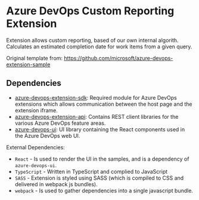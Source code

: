 # Azure DevOps Custom Reporting Extension
Extension allows custom reporting, based of our own internal algorith. Calculates an estimated completion date for work items from a given query.

Original template from:
https://github.com/microsoft/azure-devops-extension-sample

## Dependencies

- [azure-devops-extension-sdk](https://github.com/Microsoft/azure-devops-extension-sdk): Required module for Azure DevOps extensions which allows communication between the host page and the extension iframe.
- [azure-devops-extension-api](https://github.com/Microsoft/azure-devops-extension-api): Contains REST client libraries for the various Azure DevOps feature areas.
- [azure-devops-ui](https://developer.microsoft.com/azure-devops): UI library containing the React components used in the Azure DevOps web UI.

External Dependencies:

- `React` - Is used to render the UI in the samples, and is a dependency of `azure-devops-ui`.
- `TypeScript` - Written in TypeScript and complied to JavaScript
- `SASS` - Extension is styled using SASS (which is compiled to CSS and delivered in webpack js bundles).
- `webpack` - Is used to gather dependencies into a single javascript bundle.




